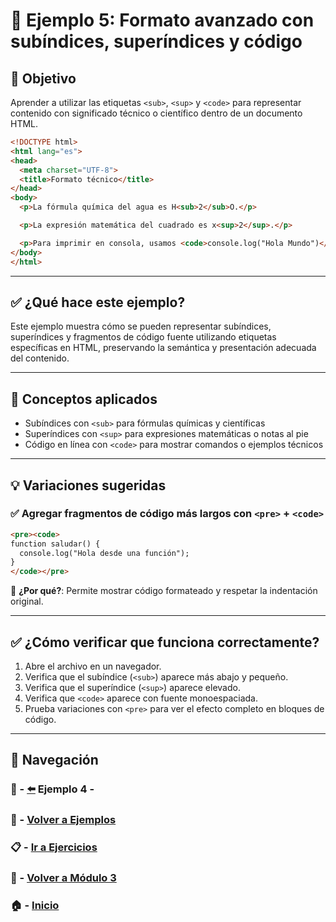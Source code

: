# 🧪 Ejemplo 5: Formato avanzado con subíndices, superíndices y código

## 🎯 Objetivo
Aprender a utilizar las etiquetas `<sub>`, `<sup>` y `<code>` para representar contenido con significado técnico o científico dentro de un documento HTML.

```html
<!DOCTYPE html>
<html lang="es">
<head>
  <meta charset="UTF-8">
  <title>Formato técnico</title>
</head>
<body>
  <p>La fórmula química del agua es H<sub>2</sub>O.</p>

  <p>La expresión matemática del cuadrado es x<sup>2</sup>.</p>

  <p>Para imprimir en consola, usamos <code>console.log("Hola Mundo")</code>.</p>
</body>
</html>
```

---

## ✅ ¿Qué hace este ejemplo?

Este ejemplo muestra cómo se pueden representar subíndices, superíndices y fragmentos de código fuente utilizando etiquetas específicas en HTML, preservando la semántica y presentación adecuada del contenido.

---

## 🧠 Conceptos aplicados

- Subíndices con `<sub>` para fórmulas químicas y científicas
- Superíndices con `<sup>` para expresiones matemáticas o notas al pie
- Código en línea con `<code>` para mostrar comandos o ejemplos técnicos

---

## 💡 Variaciones sugeridas

### ✅ Agregar fragmentos de código más largos con `<pre>` + `<code>`

```html
<pre><code>
function saludar() {
  console.log("Hola desde una función");
}
</code></pre>
```
📌 **¿Por qué?**: Permite mostrar código formateado y respetar la indentación original.

---

## ✅ ¿Cómo verificar que funciona correctamente?

1. Abre el archivo en un navegador.
2. Verifica que el subíndice (`<sub>`) aparece más abajo y pequeño.
3. Verifica que el superíndice (`<sup>`) aparece elevado.
4. Verifica que `<code>` aparece con fuente monoespaciada.
5. Prueba variaciones con `<pre>` para ver el efecto completo en bloques de código.

---

## 🔁 Navegación

### 🧪 - [⬅️](./Ejemplo_4.md) Ejemplo 4 - 

### 🧪 - [Volver a Ejemplos](../README.md)

### 📋 - [Ir a Ejercicios](../../Ejercicios/README.md)

### 📘 - [Volver a Módulo 3](../../Modulo_3.md)

### 🏠 - [Inicio](../../../README.md)

